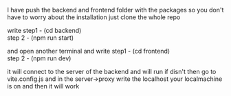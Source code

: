 I have push the backend and frontend folder with the packages so you don't have to worry about the installation just clone the whole repo 

write 
step1 - (cd backend)  
step 2 - (npm run start)

and open another terminal and write 
step1 - (cd frontend)  
step 2 - (npm run dev)

it will connect to the server of the backend and will run if disn't then go to vite.config.js
and in the server->proxy write the localhost your localmachine is on and then it will work 
